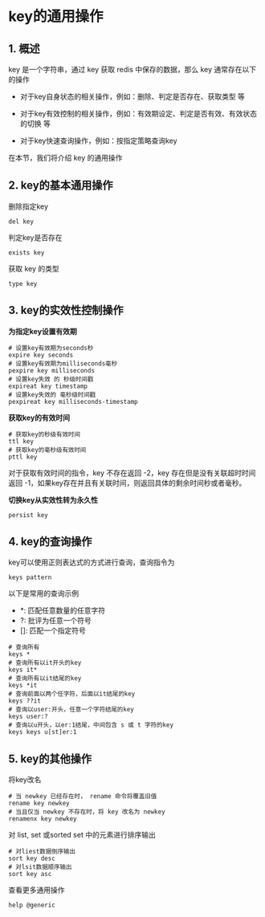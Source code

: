 # key的通用操作

## 1. 概述

key 是一个字符串，通过 key 获取 redis 中保存的数据，那么 key 通常存在以下的操作

- 对于key自身状态的相关操作，例如：删除、判定是否存在、获取类型 等

- 对于key有效控制的相关操作，例如：有效期设定、判定是否有效、有效状态的切换 等

- 对于key快速查询操作，例如：按指定策略查询key


在本节，我们将介绍 key 的通用操作

## 2. key的基本通用操作

删除指定key

```shell
del key
```

判定key是否存在

```shell
exists key
```


获取 key 的类型

```shell
type key
```


## 3. key的实效性控制操作

**为指定key设置有效期**

```shell
# 设置key有效期为seconds秒
expire key seconds
# 设置key有效期为milliseconds毫秒
pexpire key milliseconds
# 设置key失效 的 秒级时间戳
expireat key timestamp
# 设置key失效的 毫秒级时间戳
pexpireat key milliseconds-timestamp
```


**获取key的有效时间**

```shell
# 获取key的秒级有效时间
ttl key
# 获取key的毫秒级有效时间
pttl key
```

对于获取有效时间的指令，key 不存在返回 -2，key 存在但是没有关联超时时间返回 -1，如果key存在并且有关联时间，则返回具体的剩余时间秒或者毫秒。


**切换key从实效性转为永久性**

```shell
persist key
```

## 4. key的查询操作

key可以使用正则表达式的方式进行查询，查询指令为 

```shell
keys pattern
```

以下是常用的查询示例

- *: 匹配任意数量的任意字符
- ?: 批评为任意一个符号
- []: 匹配一个指定符号

```shell
# 查询所有
keys *
# 查询所有以it开头的key
keys it*
# 查询所有以it结尾的key
keys *it
# 查询前面以两个任字符，后面以it结尾的key
keys ??it
# 查询以user:开头，任意一个字符结尾的key
keys user:?
# 查询以u开头，以er:1结尾，中间包含 s 或 t 字符的key
keys keys u[st]er:1
```


## 5. key的其他操作

将key改名

```shell
# 当 newkey 已经存在时， rename 命令将覆盖旧值
rename key newkey
# 当且仅当 newkey 不存在时，将 key 改名为 newkey
renamenx key newkey
```



对 list, set 或sorted set 中的元素进行排序输出

```shell
# 对liest数据倒序输出
sort key desc
# 对lsit数据顺序输出
sort key asc
```

查看更多通用操作

```shell
help @generic
```








